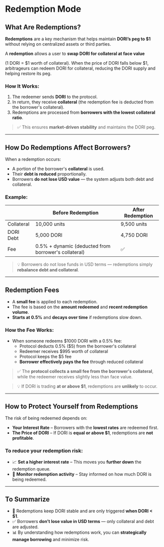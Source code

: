 # Redemption Mode

## What Are Redemptions?

**Redemptions** are a key mechanism that helps maintain **DORI’s peg to $1** without relying on centralized assets or third parties.

A **redemption** allows a user to **swap DORI for collateral at face value** 

(1 DORI = $1 worth of collateral). When the price of DORI falls below $1, arbitrageurs can redeem DORI for collateral, reducing the DORI supply and helping restore its peg.

### How It Works:

1. The redeemer sends **DORI** to the protocol.  
2. In return, they receive **collateral** (the redemption fee is deducted from the borrower's collateral).  
3. Redemptions are processed from **borrowers with the lowest collateral ratio**.  

> ✅ This ensures **market-driven stability** and maintains the DORI peg.

---

## How Do Redemptions Affect Borrowers?

When a redemption occurs:

- A portion of the borrower's **collateral** is used.
- Their **debt is reduced** proportionally.
- Borrowers **do not lose USD value** — the system adjusts both debt and collateral.

### Example:

|                | Before Redemption      | After Redemption       |
|----------------|------------------------|-------------------------|
| Collateral     | 10,000 units           | 9,500 units             |
| DORI Debt      | 5,000 DORI             | 4,750 DORI              |
| Fee            | 0.5% + dynamic (deducted from borrower's collateral) | ✅ |

> 💡 Borrowers do not lose funds in USD terms — redemptions simply **rebalance debt and collateral**.

---

## Redemption Fees

- A **small fee** is applied to each redemption.
- The fee is based on the **amount redeemed** and **recent redemption volume**.
- **Starts at 0.5%** and **decays over time** if redemptions slow down.

### How the Fee Works:
- When someone redeems $1000 DORI with a 0.5% fee:
  - Protocol deducts 0.5% ($5) from the borrower's collateral
  - Redeemer receives $995 worth of collateral  
  - Protocol keeps the $5 fee
  - **Borrower effectively pays the fee** through reduced collateral

> ✅ The **protocol collects a small fee from the borrower's collateral**, while the redeemer receives slightly less than face value.

> 💡 If DORI is trading **at or above $1**, redemptions are **unlikely** to occur.

---

## How to Protect Yourself from Redemptions

The risk of being redeemed depends on:

- **Your Interest Rate** – Borrowers with the **lowest rates** are redeemed first.
- **The Price of DORI** – If DORI is **equal or above $1**, redemptions are **not profitable**.

### To reduce your redemption risk:

- 📈 **Set a higher interest rate** – This moves you **further down** the redemption queue.
- 🧠 **Monitor redemption activity** – Stay informed on how much DORI is being redeemed.

---

## To Summarize

- 🔄 Redemptions keep DORI stable and are only triggered **when DORI < $1**.
- ✅ Borrowers **don’t lose value in USD terms** — only collateral and debt are adjusted.
- 📊 By understanding how redemptions work, you can **strategically manage borrowing** and minimize risk.
